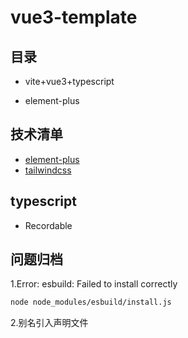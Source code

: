 <!--
 * @Author: kingford
 * @Date: 2021-07-16 08:50:08
 * @LastEditTime: 2021-07-26 09:50:12
-->

# vue3-template

## 目录

- vite+vue3+typescript

- element-plus

## 技术清单

- [element-plus](https://element-plus.gitee.io/#/zh-CN/component/button)
- [tailwindcss](https://tailwindcss.com/docs/theme)

## typescript

- Recordable

## 问题归档

1.Error: esbuild: Failed to install correctly

```bash
node node_modules/esbuild/install.js
```

2.别名引入声明文件
